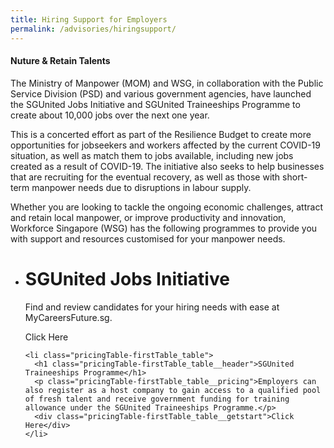 ```yaml
---
title: Hiring Support for Employers
permalink: /advisories/hiringsupport/
---
```


#### **Nuture & Retain Talents**
The Ministry of Manpower (MOM) and WSG, in collaboration with the Public Service Division (PSD) and various government agencies, have launched the SGUnited Jobs Initiative and SGUnited Traineeships Programme to create about 10,000 jobs over the next one year.

This is a concerted effort as part of the Resilience Budget to create more opportunities for jobseekers and workers affected by the current COVID-19 situation, as well as match them to jobs available, including new jobs created as a result of COVID-19. The initiative also seeks to help businesses that are recruiting for the eventual recovery, as well as those with short-term manpower needs due to disruptions in labour supply.

Whether you are looking to tackle the ongoing economic challenges, attract and retain local manpower, or improve productivity and innovation, Workforce Singapore (WSG) has the following programmes to provide you with support and resources customised for your manpower needs.

<div class="pricingTable">
  <ul class="pricingTable-firstTable">
    <li class="pricingTable-firstTable_table">
      <h1 class="pricingTable-firstTable_table__header">SGUnited Jobs Initiative</h1>
      <p class="pricingTable-firstTable_table__pricing">Find and review candidates for your hiring needs with ease at MyCareersFuture.sg.</p>
      <div class="pricingTable-firstTable_table__getstart">Click Here</div>
    </li>

    <li class="pricingTable-firstTable_table">
      <h1 class="pricingTable-firstTable_table__header">SGUnited Traineeships Programme</h1>
      <p class="pricingTable-firstTable_table__pricing">Employers can also register as a host company to gain access to a qualified pool of fresh talent and receive government funding for training allowance under the SGUnited Traineeships Programme.</p>
      <div class="pricingTable-firstTable_table__getstart">Click Here</div>
    </li>
  </ul>
</div>